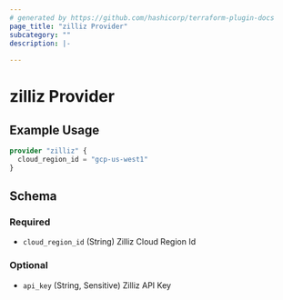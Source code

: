 ```yaml
---
# generated by https://github.com/hashicorp/terraform-plugin-docs
page_title: "zilliz Provider"
subcategory: ""
description: |-
  
---
```


# zilliz Provider



## Example Usage

```terraform
provider "zilliz" {
  cloud_region_id = "gcp-us-west1"
}
```

<!-- schema generated by tfplugindocs -->
## Schema

### Required

- `cloud_region_id` (String) Zilliz Cloud Region Id

### Optional

- `api_key` (String, Sensitive) Zilliz API Key
